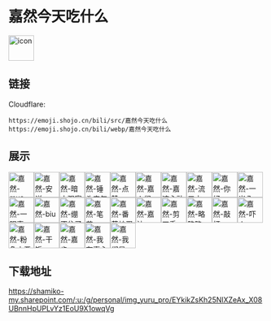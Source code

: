 # 嘉然今天吃什么
<img src="https://emoji.shojo.cn/bili/src/嘉然今天吃什么/icon.png" width="50" height="50" alt="icon">

## 链接
Cloudflare:
```
https://emoji.shojo.cn/bili/src/嘉然今天吃什么
https://emoji.shojo.cn/bili/webp/嘉然今天吃什么
```
## 展示
<img src="https://emoji.shojo.cn/bili/src/嘉然今天吃什么/嘉然-mua.png" width="50" height="50" alt="嘉然-mua"><img src="https://emoji.shojo.cn/bili/src/嘉然今天吃什么/嘉然-安详.png" width="50" height="50" alt="嘉然-安详"><img src="https://emoji.shojo.cn/bili/src/嘉然今天吃什么/嘉然-暗中观察.png" width="50" height="50" alt="嘉然-暗中观察"><img src="https://emoji.shojo.cn/bili/src/嘉然今天吃什么/嘉然-锤头丧气.png" width="50" height="50" alt="嘉然-锤头丧气"><img src="https://emoji.shojo.cn/bili/src/嘉然今天吃什么/嘉然-点赞.png" width="50" height="50" alt="嘉然-点赞"><img src="https://emoji.shojo.cn/bili/src/嘉然今天吃什么/嘉然-嘉人们.png" width="50" height="50" alt="嘉然-嘉人们"><img src="https://emoji.shojo.cn/bili/src/嘉然今天吃什么/嘉然-嘉速心动.png" width="50" height="50" alt="嘉然-嘉速心动"><img src="https://emoji.shojo.cn/bili/src/嘉然今天吃什么/嘉然-流口水.png" width="50" height="50" alt="嘉然-流口水"><img src="https://emoji.shojo.cn/bili/src/嘉然今天吃什么/嘉然-你好.png" width="50" height="50" alt="嘉然-你好"><img src="https://emoji.shojo.cn/bili/src/嘉然今天吃什么/嘉然-一米八.png" width="50" height="50" alt="嘉然-一米八"><img src="https://emoji.shojo.cn/bili/src/嘉然今天吃什么/嘉然-一眼真.png" width="50" height="50" alt="嘉然-一眼真"><img src="https://emoji.shojo.cn/bili/src/嘉然今天吃什么/嘉然-biu.png" width="50" height="50" alt="嘉然-biu"><img src="https://emoji.shojo.cn/bili/src/嘉然今天吃什么/嘉然-绷不住了.png" width="50" height="50" alt="嘉然-绷不住了"><img src="https://emoji.shojo.cn/bili/src/嘉然今天吃什么/嘉然-笔芯.png" width="50" height="50" alt="嘉然-笔芯"><img src="https://emoji.shojo.cn/bili/src/嘉然今天吃什么/嘉然-番茄炒蛋拳.png" width="50" height="50" alt="嘉然-番茄炒蛋拳"><img src="https://emoji.shojo.cn/bili/src/嘉然今天吃什么/嘉然-嘉油.png" width="50" height="50" alt="嘉然-嘉油"><img src="https://emoji.shojo.cn/bili/src/嘉然今天吃什么/嘉然-剪刀手.png" width="50" height="50" alt="嘉然-剪刀手"><img src="https://emoji.shojo.cn/bili/src/嘉然今天吃什么/嘉然-略略略.png" width="50" height="50" alt="嘉然-略略略"><img src="https://emoji.shojo.cn/bili/src/嘉然今天吃什么/嘉然-敲打.png" width="50" height="50" alt="嘉然-敲打"><img src="https://emoji.shojo.cn/bili/src/嘉然今天吃什么/嘉然-吓人.png" width="50" height="50" alt="嘉然-吓人"><img src="https://emoji.shojo.cn/bili/src/嘉然今天吃什么/嘉然-粉色小恶魔.png" width="50" height="50" alt="嘉然-粉色小恶魔"><img src="https://emoji.shojo.cn/bili/src/嘉然今天吃什么/嘉然-干饭.png" width="50" height="50" alt="嘉然-干饭"><img src="https://emoji.shojo.cn/bili/src/嘉然今天吃什么/嘉然-嘉步.png" width="50" height="50" alt="嘉然-嘉步"><img src="https://emoji.shojo.cn/bili/src/嘉然今天吃什么/嘉然-我有嘉心糖.png" width="50" height="50" alt="嘉然-我有嘉心糖"><img src="https://emoji.shojo.cn/bili/src/嘉然今天吃什么/嘉然-我们是.png" width="50" height="50" alt="嘉然-我们是">

## 下载地址

https://shamiko-my.sharepoint.com/:u:/g/personal/img_yuru_pro/EYkikZsKh25NlXZeAx_X08UBnnHpUPLvYz1EoU9X1owqVg